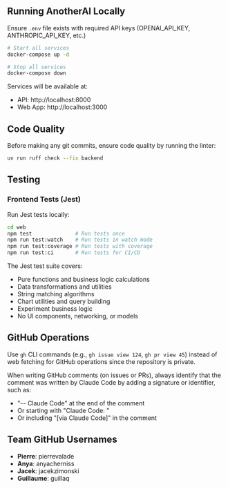 ## Running AnotherAI Locally

Ensure `.env` file exists with required API keys (OPENAI_API_KEY, ANTHROPIC_API_KEY, etc.)

```bash
# Start all services
docker-compose up -d

# Stop all services
docker-compose down
```

Services will be available at:
- API: http://localhost:8000
- Web App: http://localhost:3000

## Code Quality

Before making any git commits, ensure code quality by running the linter:

```bash
uv run ruff check --fix backend
```

## Testing

### Frontend Tests (Jest)

Run Jest tests locally:
```bash
cd web
npm test              # Run tests once
npm run test:watch    # Run tests in watch mode  
npm run test:coverage # Run tests with coverage
npm run test:ci       # Run tests for CI/CD
```


The Jest test suite covers:
- Pure functions and business logic calculations
- Data transformations and utilities
- String matching algorithms
- Chart utilities and query building
- Experiment business logic
- No UI components, networking, or models

## GitHub Operations

Use `gh` CLI commands (e.g., `gh issue view 124`, `gh pr view 45`) instead of web fetching for GitHub operations since the repository is private.

When writing GitHub comments (on issues or PRs), always identify that the comment was written by Claude Code by adding a signature or identifier, such as:
- "-- Claude Code" at the end of the comment
- Or starting with "Claude Code: " 
- Or including "[via Claude Code]" in the comment

## Team GitHub Usernames

- **Pierre**: pierrevalade
- **Anya**: anyacherniss
- **Jacek**: jacekzimonski
- **Guillaume**: guillaq